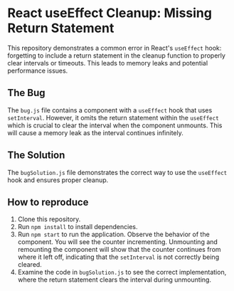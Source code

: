 # React useEffect Cleanup: Missing Return Statement

This repository demonstrates a common error in React's `useEffect` hook: forgetting to include a return statement in the cleanup function to properly clear intervals or timeouts.  This leads to memory leaks and potential performance issues.

## The Bug
The `bug.js` file contains a component with a `useEffect` hook that uses `setInterval`. However, it omits the return statement within the `useEffect` which is crucial to clear the interval when the component unmounts.  This will cause a memory leak as the interval continues infinitely.

## The Solution
The `bugSolution.js` file demonstrates the correct way to use the `useEffect` hook and ensures proper cleanup.

## How to reproduce
1. Clone this repository.
2. Run `npm install` to install dependencies.
3. Run `npm start` to run the application.   Observe the behavior of the component. You will see the counter incrementing. Unmounting and remounting the component will show that the counter continues from where it left off, indicating that the `setInterval` is not correctly being cleared.
4. Examine the code in `bugSolution.js` to see the correct implementation, where the return statement clears the interval during unmounting.